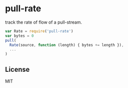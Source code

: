 # pull-rate

track the rate of flow of a pull-stream.

``` js
var Rate = require('pull-rate')
var bytes = 0
pull(
  Rate(source, function (length) { bytes += length }),
  ...
)
```

## License

MIT
